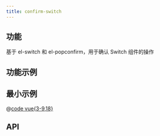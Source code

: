 ```yaml
---
title: confirm-switch
---
```


## 功能

基于 el-switch 和 el-popconfirm，用于确认 Switch 组件的操作

## 功能示例

<Example />

## 最小示例

@[code vue{3-9,18}](@/components/confirm-switch/docs/simple.vue)

## API

<Usage />

<script setup>
import Example from "@/components/confirm-switch/docs/example.vue";
import Usage from "@/components/confirm-switch/docs/usage.vue";
</script>